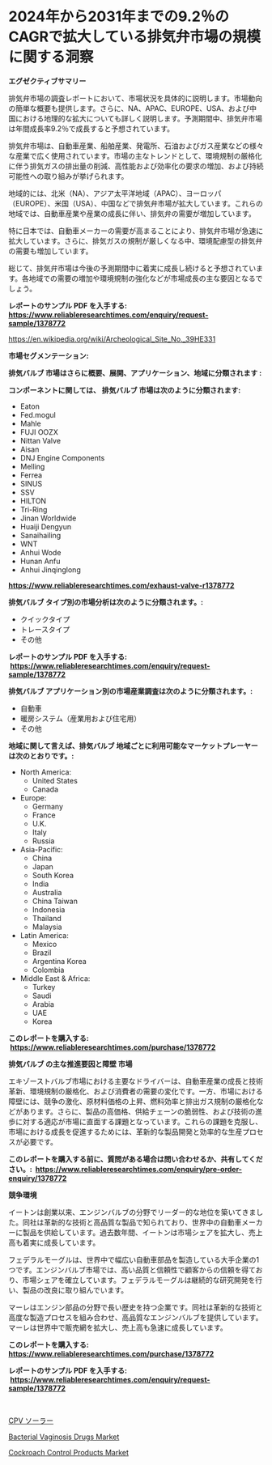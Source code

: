 <p><h1>2024年から2031年までの9.2％のCAGRで拡大している排気弁市場の規模に関する洞察</h1></p><p><strong>エグゼクティブサマリー</strong></p>
<p><p>排気弁市場の調査レポートにおいて、市場状況を具体的に説明します。市場動向の簡単な概要も提供します。さらに、NA、APAC、EUROPE、USA、および中国における地理的な拡大についても詳しく説明します。予測期間中、排気弁市場は年間成長率9.2％で成長すると予想されています。</p><p>排気弁市場は、自動車産業、船舶産業、発電所、石油およびガス産業などの様々な産業で広く使用されています。市場の主なトレンドとして、環境規制の厳格化に伴う排気ガスの排出量の削減、高性能および効率化の要求の増加、および持続可能性への取り組みが挙げられます。</p><p>地域的には、北米（NA）、アジア太平洋地域（APAC）、ヨーロッパ（EUROPE）、米国（USA）、中国などで排気弁市場が拡大しています。これらの地域では、自動車産業や産業の成長に伴い、排気弁の需要が増加しています。</p><p>特に日本では、自動車メーカーの需要が高まることにより、排気弁市場が急速に拡大しています。さらに、排気ガスの規制が厳しくなる中、環境配慮型の排気弁の需要も増加しています。</p><p>総じて、排気弁市場は今後の予測期間中に着実に成長し続けると予想されています。各地域での需要の増加や環境規制の強化などが市場成長の主な要因となるでしょう。</p></p>
<p><strong>レポートのサンプル PDF を入手する: <a href="https://www.reliableresearchtimes.com/enquiry/request-sample/1378772">https://www.reliableresearchtimes.com/enquiry/request-sample/1378772</a></strong></p>
<p><a href="https://en.wikipedia.org/wiki/Archeological_Site_No._39HE331">https://en.wikipedia.org/wiki/Archeological_Site_No._39HE331</a></p>
<p><strong>市場セグメンテーション:</strong></p>
<p><strong> 排気バルブ 市場はさらに概要、展開、アプリケーション、地域に分類されます :</strong></p>
<p><strong>コンポーネントに関しては、 排気バルブ 市場は次のように分類されます: &nbsp;</strong></p>
<p><ul><li>Eaton</li><li>Fed.mogul</li><li>Mahle</li><li>FUJI OOZX</li><li>Nittan Valve</li><li>Aisan</li><li>DNJ Engine Components</li><li>Melling</li><li>Ferrea</li><li>SINUS</li><li>SSV</li><li>HILTON</li><li>Tri-Ring</li><li>Jinan Worldwide</li><li>Huaiji Dengyun</li><li>Sanaihailing</li><li>WNT</li><li>Anhui Wode</li><li>Hunan Anfu</li><li>Anhui Jinqinglong</li></ul></p>
<p><strong><a href="https://www.reliableresearchtimes.com/exhaust-valve-r1378772">https://www.reliableresearchtimes.com/exhaust-valve-r1378772</a></strong></p>
<p><strong> 排気バルブ タイプ別の市場分析は次のように分類されます。:</strong></p>
<p><ul><li>クイックタイプ</li><li>トレースタイプ</li><li>その他</li></ul></p>
<p><strong>レポートのサンプル PDF を入手する: &nbsp;<a href="https://www.reliableresearchtimes.com/enquiry/request-sample/1378772">https://www.reliableresearchtimes.com/enquiry/request-sample/1378772</a></strong></p>
<p><strong> 排気バルブ アプリケーション別の市場産業調査は次のように分類されます。:</strong></p>
<p><ul><li>自動車</li><li>暖房システム（産業用および住宅用）</li><li>その他</li></ul></p>
<p><strong>地域に関して言えば、排気バルブ 地域ごとに利用可能なマーケットプレーヤーは次のとおりです。:</strong></p>
<p><ul>
    <li>
        North America:
        <ul>
            <li>United States</li>
            <li>Canada</li>
        </ul>
    </li>
    <li>
        Europe:
        <ul>
            <li>Germany</li>
            <li>France</li>
            <li>U.K.</li>
            <li>Italy</li>
            <li>Russia</li>
        </ul>
    </li>
    <li>
        Asia-Pacific:
        <ul>
            <li>China</li>
            <li>Japan</li>
            <li>South Korea</li>
            <li>India</li>
            <li>Australia</li>
            <li>China Taiwan</li>
            <li>Indonesia</li>
            <li>Thailand</li>
            <li>Malaysia</li>
        </ul>
    </li>
    <li>
        Latin America:
        <ul>
            <li>Mexico</li>
            <li>Brazil</li>
            <li>Argentina Korea</li>
            <li>Colombia</li>
        </ul>
    </li>
    <li>
        Middle East & Africa:
        <ul>
            <li>Turkey</li>
            <li>Saudi</li>
            <li>Arabia</li>
            <li>UAE</li>
            <li>Korea</li>
        </ul>
    </li>
    </ul></p>
<p><strong>このレポートを購入する: &nbsp;<a href="https://www.reliableresearchtimes.com/purchase/1378772">https://www.reliableresearchtimes.com/purchase/1378772</a></strong></p>
<p><strong>排気バルブ の主な推進要因と障壁 市場</strong></p>
<p><p>エキゾーストバルブ市場における主要なドライバーは、自動車産業の成長と技術革新、環境規制の厳格化、および消費者の需要の変化です。一方、市場における障壁には、競争の激化、原材料価格の上昇、燃料効率と排出ガス規制の厳格化などがあります。さらに、製品の高価格、供給チェーンの脆弱性、および技術の進歩に対する適応が市場に直面する課題となっています。これらの課題を克服し、市場における成長を促進するためには、革新的な製品開発と効率的な生産プロセスが必要です。</p></p>
<p><strong>このレポートを購入する前に、質問がある場合は問い合わせるか、共有してください。:&nbsp; <a href="https://www.reliableresearchtimes.com/enquiry/pre-order-enquiry/1378772">https://www.reliableresearchtimes.com/enquiry/pre-order-enquiry/1378772</a></strong></p>
<p><strong>競争環境</strong></p>
<p><p>イートンは創業以来、エンジンバルブの分野でリーダー的な地位を築いてきました。同社は革新的な技術と高品質な製品で知られており、世界中の自動車メーカーに製品を供給しています。過去数年間、イートンは市場シェアを拡大し、売上高も着実に成長しています。</p><p>フェデラルモーグルは、世界中で幅広い自動車部品を製造している大手企業の1つです。エンジンバルブ市場では、高い品質と信頼性で顧客からの信頼を得ており、市場シェアを確立しています。フェデラルモーグルは継続的な研究開発を行い、製品の改良に取り組んでいます。</p><p>マーレはエンジン部品の分野で長い歴史を持つ企業です。同社は革新的な技術と高度な製造プロセスを組み合わせ、高品質なエンジンバルブを提供しています。マーレは世界中で販売網を拡大し、売上高も急速に成長しています。</p></p>
<p><strong>このレポートを購入する: &nbsp; <a href="https://www.reliableresearchtimes.com/purchase/1378772">https://www.reliableresearchtimes.com/purchase/1378772</a></strong></p>
<p><strong>レポートのサンプル PDF を入手する: &nbsp;<a href="https://www.reliableresearchtimes.com/enquiry/request-sample/1378772">https://www.reliableresearchtimes.com/enquiry/request-sample/1378772</a></strong><strong></strong></p>
<p>&nbsp;</p>
<p><p><a href="https://github.com/DanykaKilback/Market-Research-Report-List-2/blob/main/2109634763.md">CPV ソーラー</a></p><p><a href="https://github.com/solomonbode854/Market-Research-Report-List-1/blob/main/bacterial-vaginosis-drugs-market.md">Bacterial Vaginosis Drugs Market</a></p><p><a href="https://github.com/tanyaal2024/Market-Research-Report-List-1/blob/main/cockroach-control-products-market.md">Cockroach Control Products Market</a></p></p>
